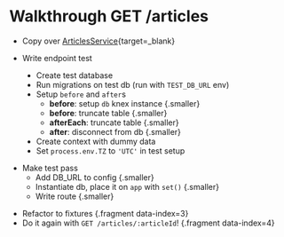 # Walkthrough GET /articles

<div class="row">
<div class="cell-3">

* Copy over [ArticlesService](https://gist.github.com/tomatau/f79c7f4ef53c5ec5e86656d4b43dcbc9){target=_blank}

<div class="fragment" data-index="1">

* Write endpoint test

<div class="smaller" style="padding-left:25px;">

  * Create test database
  * Run migrations on test db (run with `TEST_DB_URL` env)
  * Setup `before` and `after`s
    * **before**: setup `db` knex instance {.smaller}
    * **before**: truncate table {.smaller}
    * **afterEach**: truncate table {.smaller}
    * **after**: disconnect from db {.smaller}
  * Create context with dummy data
  * Set `process.env.TZ` to `'UTC'` in test setup

</div>
</div>
</div>

<div class="cell-3">
<div class="fragment" data-index="2">

* Make test pass
  * Add DB_URL to config {.smaller}
  * Instantiate db, place it on `app` with `set()` {.smaller}
  * Write route {.smaller}

</div>

* Refactor to fixtures {.fragment data-index=3}
* Do it again with `GET /articles/:articleId`! {.fragment data-index=4}

</div>
</div>
